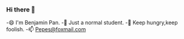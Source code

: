 ### Hi there 👋
-😄 I'm Benjamin Pan.
-🔭 Just a normal student.
-💬 Keep hungry,keep foolish.
-📫 Pepes@foxmail.com

<!--
**BenjaminPan61618/BenjaminPan61618** is a ✨ _special_ ✨ repository because its `README.md` (this file) appears on your GitHub profile.

Here are some ideas to get you started:

- 🔭 I’m currently working on ...
- 🌱 I’m currently learning ...
- 👯 I’m looking to collaborate on ...
- 🤔 I’m looking for help with ...
- 💬 Ask me about ...
- 📫 How to reach me: ...
- 😄 Pronouns: ...
- ⚡ Fun fact: ...
-->
